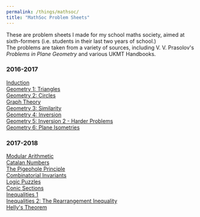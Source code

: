 ```yaml
---
permalink: /things/mathsoc/
title: "MathSoc Problem Sheets"
---
```


These are problem sheets I made for my school maths society, aimed at sixth-formers (i.e. students in their last two years of school.)  <br>
The problems are taken from a variety of sources, including V. V. Prasolov's *Problems in Plane Geometry* and various UKMT Handbooks.

### 2016-2017
[Induction](../../files/mathsoc/induction.pdf) <br>
[Geometry 1: Triangles](../../files/mathsoc/geometry1_triangles.pdf)  <br>
[Geometry 2: Circles](../../files/mathsoc/geometry2_circles.pdf)  <br>
[Graph Theory](../../files/mathsoc/graphs.pdf)  <br>
[Geometry 3: Similarity](../../files/mathsoc/similarity.pdf)  <br>
[Geometry 4: Inversion](../../files/mathsoc/inversion.pdf)  <br>
[Geometry 5: Inversion 2 - Harder Problems](../../files/mathsoc/inversion2_harder.pdf)  <br>
[Geometry 6: Plane Isometries](../../files/mathsoc/isometries.pdf)  <br>

### 2017-2018
[Modular Arithmetic](../../files/mathsoc/modularArithmetic.pdf)  <br>
[Catalan Numbers](../../files/mathsoc/catalan.pdf)  <br>
[The Pigeohole Principle](../../files/mathsoc/pigeonhole.pdf)  <br>
[Combinatorial Invariants](../../files/mathsoc/invariants.pdf)  <br>
[Logic Puzzles](../../files/mathsoc/logicpuzzles.pdf)  <br>
[Conic Sections](../../files/mathsoc/conics.pdf)  <br>
[Inequalities 1](../../files/mathsoc/inequalities.pdf)  <br>
[Inequalities 2: The Rearrangement Inequality](../../files/mathsoc/inequalities2_rearrangement.pdf)  <br>
[Helly's Theorem](../../files/mathsoc/hellys_thm.pdf)  <br>
